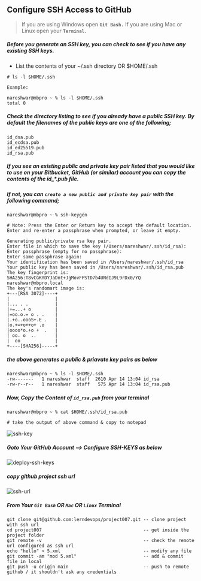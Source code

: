 ## Configure SSH Access to GitHub 

> If you are using Windows open **`Git Bash.`** If you are using Mac or Linux open your **`Terminal.`**

##### Before you generate an SSH key, you can check to see if you have any existing SSH keys.
- List the contents of your ~/.ssh directory OR $HOME/.ssh
```
# ls -l $HOME/.ssh

Example:

nareshwar@mbpro ~ % ls -l $HOME/.ssh
total 0
```
 
##### Check the directory listing to see if you already have a public SSH key. By default the filenames of the public keys are one of the following;
```
id_dsa.pub 
id_ecdsa.pub 
id_ed25519.pub 
id_rsa.pub
```

##### If you see an existing public and private key pair listed that you would like to use on your Bitbucket, GitHub (or similar) account you can copy the contents of the id_*.pub file.

##### If not, you can `create a new public and private key pair` with the following command;
```
nareshwar@mbpro ~ % ssh-keygen     

# Note: Press the Enter or Return key to accept the default location. Enter and re-enter a passphrase when prompted, or leave it empty.

Generating public/private rsa key pair.
Enter file in which to save the key (/Users/nareshwar/.ssh/id_rsa):
Enter passphrase (empty for no passphrase):
Enter same passphrase again:
Your identification has been saved in /Users/nareshwar/.ssh/id_rsa
Your public key has been saved in /Users/nareshwar/.ssh/id_rsa.pub
The key fingerprint is:
SHA256:T8vCGKYDYJaDnt+JgMovFPStD7b4UNdIJ9L9rDx0/YQ nareshwar@mbpro.local
The key's randomart image is:
+---[RSA 3072]----+
|                 |
|... . .          |
|+=...+ o         |
|=oo.o.= o . .    |
|.+o..oooS+.E .   |
|o.+=+o++o+ .o    |
|oooo*o.+o +  .   |
| oo. o  ..       |
|  oo             |
+----[SHA256]-----+

```

##### the above generates a public & priavate key pairs as below
```
nareshwar@mbpro ~ % ls -l $HOME/.ssh
-rw-------   1 nareshwar  staff  2610 Apr 14 13:04 id_rsa
-rw-r--r--   1 nareshwar  staff   575 Apr 14 13:04 id_rsa.pub
```

##### Now, Copy the Content of `id_rsa.pub` from your terminal 

```
nareshwar@mbpro ~ % cat $HOME/.ssh/id_rsa.pub

# take the output of above command & copy to notepad 
```
![ssh-key](https://github.com/lerndevops/labs/blob/master/static/git/ssh-key.png)

##### Goto Your GitHub Account --> Configure SSH-KEYS as below

![deploy-ssh-keys](https://github.com/lerndevops/labs/blob/master/static/git/github-deploy-ssh-keys.png)

##### copy github project ssh url 

![ssh-url](https://github.com/lerndevops/labs/blob/master/static/git/github-project-ssh-url.png)

##### From Your `Git Bash` OR `Mac` OR `Linux` Terminal 

```
git clone git@github.com:lerndevops/project007.git -- clone project with ssh url 
cd project007                                      -- get inside the project folder 
git remote -v                                      -- check the remote url configured as ssh url 
echo "hello" > 5.xml                               -- modify any file 
git commit -am "mod 5.xml"                         -- add & commit file in local 
git push -u origin main                            -- push to remote github / it shouldn't ask any credentials 
```
